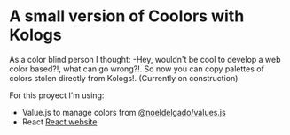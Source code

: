 # A small version of Coolors with Kologs

 As a color blind person I thought: -Hey, wouldn't be cool to develop a web color based?!, what can go wrong?!.
 So now you can copy palettes of colors stolen directly from Kologs!. (Currently on construction)

 For this proyect I'm using:

- Value.js to manage colors from [@noeldelgado/values.js](https://github.com/noeldelgado/Values.js/)
- React [React website](https://es.react.dev/)
